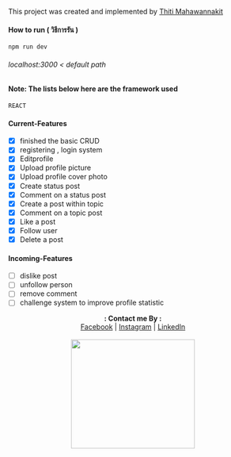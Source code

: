 This project was created and implemented by [Thiti Mahawannakit](https://www.facebook.com/n.o.m.o.r.e.1.2.8.0.2)

#### How to run ( วิธีการรัน )
`npm run dev`
###### localhost:3000 < default path


#### Note: The lists below here are the framework used
`REACT`

#### Current-Features
- [x] finished the basic CRUD
- [x] registering , login system
- [x] Editprofile
- [x] Upload profile picture
- [x] Upload profile cover photo
- [x] Create status post
- [x] Comment on a status post
- [x] Create a post within topic
- [x] Comment on a topic post
- [x] Like a post
- [x] Follow user
- [x] Delete a post

#### Incoming-Features
- [ ] dislike post
- [ ] unfollow person
- [ ] remove comment
- [ ] challenge system to improve profile statistic

<p align="center">
  <b>: Contact me By :</b><br>
  <a href="https://www.facebook.com/thiti.developer">Facebook</a> |
  <a href="https://www.instagram.com/thiti.mwk/">Instagram</a> |
  <a href="https://www.linkedin.com/in/thiti-mahawannakit-558791183/">LinkedIn</a>
  <br><br>
  <img src="https://media.giphy.com/media/h1u6yvxlVKmfLiSryA/giphy.gif" width="250" height="220">
</p>

